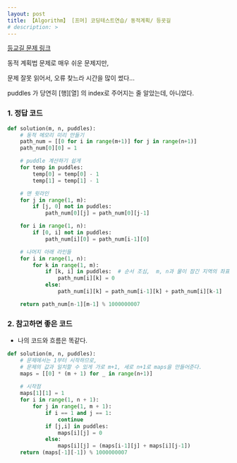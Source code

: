 ```yaml
---
layout: post
title: 【Algorithm】 [프머] 코딩테스트연습/ 동적계획/ 등굣길
# description: > 
---
```


[등교길 문제 링크](https://programmers.co.kr/learn/courses/30/lessons/42898?language=python3)

동적 계획법 문제로 매우 쉬운 문제지만, 

문제 잘못 읽어서, 오류 찾느라 시간을 많이 썼다...

puddles 가 당연히 \[행]\[열] 의 index로 주어지는 줄 알았는데, 아니었다. 

### 1. 정답 코드
```python
def solution(m, n, puddles):
    # 동적 메모리 미리 만들기
    path_num = [[0 for i in range(m+1)] for j in range(n+1)]
    path_num[0][0] = 1

    # puddle 계산하기 쉽게
    for temp in puddles:
        temp[0] = temp[0] - 1
        temp[1] = temp[1] - 1

    # 맨 윗라인
    for j in range(1, m):
        if [j, 0] not in puddles:
            path_num[0][j] = path_num[0][j-1]

    for i in range(1, n):
        if [0, i] not in puddles:
            path_num[i][0] = path_num[i-1][0]

    # 나머지 아래 라인들
    for i in range(1, n):
        for k in range(1, m):
            if [k, i] in puddles:  # 순서 조심,  m, n과 물이 잠긴 지역의 좌표를 담은 2차원 배열 puddles
                path_num[i][k] = 0
            else:    
                path_num[i][k] = path_num[i-1][k] + path_num[i][k-1]

    return path_num[n-1][m-1] % 1000000007
```

### 2. 참고하면 좋은 코드
- 나의 코드와 흐름은 똑같다.
```python
def solution(m, n, puddles):
    # 문제에서는 1부터 시작하므로, 
    # 문제의 값과 일치할 수 있게 가로 m+1, 세로 n+1로 maps을 만들어준다.
    maps = [[0] * (m + 1) for _ in range(n+1)]
    
    # 시작점
    maps[1][1] = 1
    for i in range(1, n + 1):
        for j in range(1, m + 1):
            if i == 1 and j == 1:
                continue
            if [j,i] in puddles:
                maps[i][j] = 0
            else:
                maps[i][j] = (maps[i-1][j] + maps[i][j-1])
    return (maps[-1][-1]) % 1000000007
```
